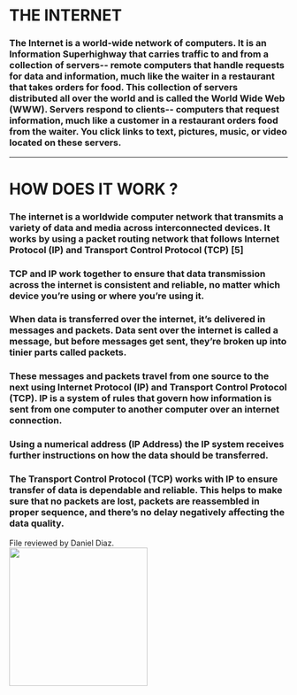 # THE INTERNET

### The Internet is a world-wide network of computers.  It is an Information Superhighway that carries traffic to and from a collection of servers-- remote computers that handle requests for data and information, much like the waiter in a restaurant that takes orders for food.  This collection of servers distributed all over the world and is called the World Wide Web (WWW).  Servers respond to clients-- computers that request information, much like a customer in a restaurant orders food from the waiter.  You click links to text, pictures, music, or video located on these servers.
----
# HOW DOES IT WORK ?
### The internet is a worldwide computer network that transmits a variety of data and media across interconnected devices. It works by using a packet routing network that follows Internet Protocol (IP) and Transport Control Protocol (TCP) [5]
### TCP and IP work together to ensure that data transmission across the internet is consistent and reliable, no matter which device you’re using or where you’re using it.
### When data is transferred over the internet, it’s delivered in messages and packets. Data sent over the internet is called a message, but before messages get sent, they’re broken up into tinier parts called packets.
### These messages and packets travel from one source to the next using Internet Protocol (IP) and Transport Control Protocol (TCP). IP is a system of rules that govern how information is sent from one computer to another computer over an internet connection.
### Using a numerical address (IP Address) the IP system receives further instructions on how the data should be transferred.
### The Transport Control Protocol (TCP) works with IP to ensure transfer of data is dependable and reliable. This helps to make sure that no packets are lost, packets are reassembled in proper sequence, and there’s no delay negatively affecting the data quality.


File reviewed by Daniel Diaz.  
<img src="https://external-content.duckduckgo.com/iu/?u=https%3A%2F%2Fcdn.qwertee.com%2Fimages%2Fdesigns%2Fproduct-thumbs%2F1519314834-82701-zoom-500x600.jpg&f=1&nofb=1" width=250px>
